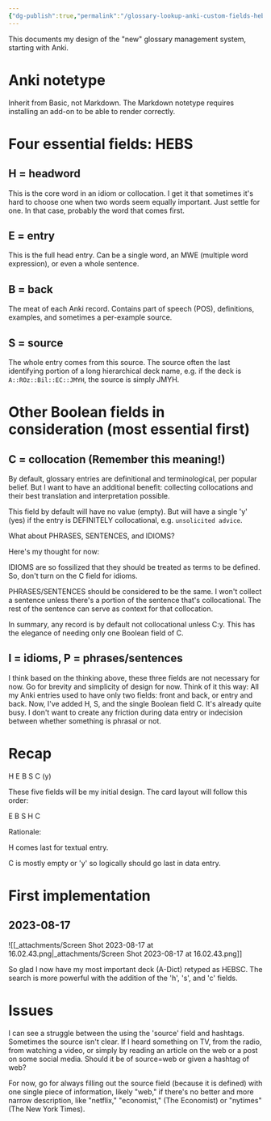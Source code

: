 ```yaml
---
{"dg-publish":true,"permalink":"/glossary-lookup-anki-custom-fields-hebsc/","noteIcon":"2"}
---
```


This documents my design of the "new" glossary management system, starting with Anki.
# Anki notetype

Inherit from Basic, not Markdown. The Markdown notetype requires installing an add-on to be able to render correctly. 
# Four essential fields: HEBS

## H = headword
This is the core word in an idiom or collocation. I get it that sometimes it's hard to choose one when two words seem equally important. Just settle for one. In that case, probably the word that comes first.
## E = entry
This is the full head entry. Can be a single word, an MWE (multiple word expression), or even a whole sentence.
## B = back
The meat of each Anki record. Contains part of speech (POS), definitions, examples, and sometimes a per-example source.
## S = source
The whole entry comes from this source. The source often the last identifying portion of a long hierarchical deck name, e.g. if the deck is `A::ROz::Bil::EC::JMYH`, the source is simply JMYH.
# Other Boolean fields in consideration (most essential first)

## C = collocation (Remember this meaning!)

By default, glossary entries are definitional and terminological, per popular belief. But I want to have an additional benefit: collecting collocations and their best translation and interpretation possible. 

This field by default will have no value (empty). But will have a single 'y' (yes) if the entry is DEFINITELY collocational, e.g. `unsolicited advice`.

What about PHRASES, SENTENCES, and IDIOMS?

Here's my thought for now:

IDIOMS are so fossilized that they should be treated as terms to be defined. So, don't turn on the C field for idioms.

PHRASES/SENTENCES should be considered to be the same. I won't collect a sentence unless there's a portion of the sentence that's collocational. The rest of the sentence can serve as context for that collocation.

In summary, any record is by default not collocational unless C:y. This has the elegance of needing only one Boolean field of C.

## I = idioms, P = phrases/sentences

I think based on the thinking above, these three fields are not necessary for now. Go for brevity and simplicity of design for now. Think of it this way: All my Anki entries used to have only two fields: front and back, or entry and back. Now, I've added H, S, and the single Boolean field C. It's already quite busy. I don't want to create any friction during data entry or indecision between whether something is phrasal or not.

# Recap

H
E
B
S
C (y)

These five fields will be my initial design. The card layout will follow this order:

E
B
S
H
C

Rationale: 

H comes last for textual entry. 

C is mostly empty or 'y' so logically should go last in data entry.

# First implementation

## 2023-08-17

![[_attachments/Screen Shot 2023-08-17 at 16.02.43.png\|_attachments/Screen Shot 2023-08-17 at 16.02.43.png]]

So glad I now have my most important deck (A-Dict) retyped as HEBSC. The search is more powerful with the addition of the 'h', 's', and 'c' fields. 
# Issues

I can see a struggle between the using the 'source' field and hashtags. Sometimes the source isn't clear. If I heard something on TV, from the radio, from watching a video, or simply by reading an article on the web or a post on some social media. Should it be of source=web or given a hashtag of web? 

For now, go for always filling out the source field (because it is defined) with one single piece of information, likely "web," if there's no better and more narrow description, like "netflix," "economist," (The Economist) or "nytimes" (The New York Times).
